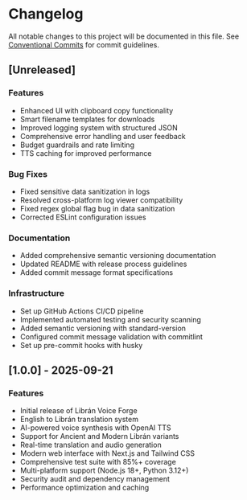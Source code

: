 # Changelog

All notable changes to this project will be documented in this file. See [Conventional Commits](https://conventionalcommits.org) for commit guidelines.

## [Unreleased]

### Features
- Enhanced UI with clipboard copy functionality
- Smart filename templates for downloads
- Improved logging system with structured JSON
- Comprehensive error handling and user feedback
- Budget guardrails and rate limiting
- TTS caching for improved performance

### Bug Fixes
- Fixed sensitive data sanitization in logs
- Resolved cross-platform log viewer compatibility
- Fixed regex global flag bug in data sanitization
- Corrected ESLint configuration issues

### Documentation
- Added comprehensive semantic versioning documentation
- Updated README with release process guidelines
- Added commit message format specifications

### Infrastructure
- Set up GitHub Actions CI/CD pipeline
- Implemented automated testing and security scanning
- Added semantic versioning with standard-version
- Configured commit message validation with commitlint
- Set up pre-commit hooks with husky

## [1.0.0] - 2025-09-21

### Features
- Initial release of Librán Voice Forge
- English to Librán translation system
- AI-powered voice synthesis with OpenAI TTS
- Support for Ancient and Modern Librán variants
- Real-time translation and audio generation
- Modern web interface with Next.js and Tailwind CSS
- Comprehensive test suite with 85%+ coverage
- Multi-platform support (Node.js 18+, Python 3.12+)
- Security audit and dependency management
- Performance optimization and caching
